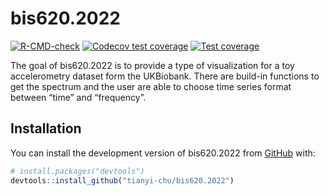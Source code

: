 
<!-- README.md is generated from README.Rmd. Please edit that file -->

# bis620.2022

<!-- badges: start -->

[![R-CMD-check](https://github.com/tianyi-chu/bis620.2022/actions/workflows/R-CMD-check.yaml/badge.svg)](https://github.com/tianyi-chu/bis620.2022/actions/workflows/R-CMD-check.yaml)
[![Codecov test
coverage](https://codecov.io/gh/tianyi-chu/bis620.2022/branch/main/graph/badge.svg)](https://app.codecov.io/gh/tianyi-chu/bis620.2022?branch=main)
[![Test
coverage](https://github.com/tianyi-chu/bis620.2022/actions/workflows/test-coverage.yaml/badge.svg)](https://github.com/tianyi-chu/bis620.2022/actions/workflows/test-coverage.yaml)
<!-- badges: end -->

The goal of bis620.2022 is to provide a type of visualization for a toy
accelerometry dataset form the UKBiobank. There are build-in functions
to get the spectrum and the user are able to choose time series format
between “time” and “frequency”.

## Installation

You can install the development version of bis620.2022 from
[GitHub](https://github.com/) with:

``` r
# install.packages("devtools")
devtools::install_github("tianyi-chu/bis620.2022")
```
